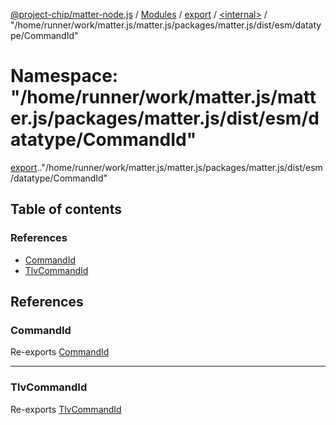 [@project-chip/matter-node.js](../README.md) / [Modules](../modules.md) / [export](export.md) / [<internal\>](export._internal_.md) / "/home/runner/work/matter.js/matter.js/packages/matter.js/dist/esm/datatype/CommandId"

# Namespace: "/home/runner/work/matter.js/matter.js/packages/matter.js/dist/esm/datatype/CommandId"

[export](export.md).[<internal>](export._internal_.md)."/home/runner/work/matter.js/matter.js/packages/matter.js/dist/esm/datatype/CommandId"

## Table of contents

### References

- [CommandId](export._internal_.__home_runner_work_matter_js_matter_js_packages_matter_js_dist_esm_datatype_CommandId_.md#commandid)
- [TlvCommandId](export._internal_.__home_runner_work_matter_js_matter_js_packages_matter_js_dist_esm_datatype_CommandId_.md#tlvcommandid)

## References

### CommandId

Re-exports [CommandId](exports_datatype.md#commandid)

___

### TlvCommandId

Re-exports [TlvCommandId](exports_datatype.md#tlvcommandid)

